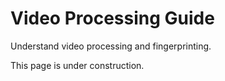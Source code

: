 # Video Processing Guide

Understand video processing and fingerprinting.

This page is under construction.